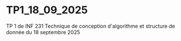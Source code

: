 # TP1_18_09_2025
TP 1 de INF 231 Technique de conception d'algorithme et structure de donnée du 18 septembre 2025
